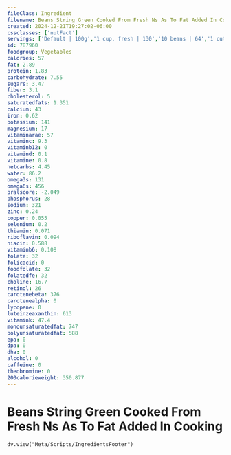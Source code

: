 ```yaml
---
fileClass: Ingredient
filename: Beans String Green Cooked From Fresh Ns As To Fat Added In Cooking
created: 2024-12-21T19:27:02-06:00
cssclasses: ['nutFact']
servings: ['Default | 100g','1 cup, fresh | 130','10 beans | 64','1 cut piece | 2']
id: 787960
foodgroup: Vegetables
calories: 57
fat: 2.89
protein: 1.83
carbohydrate: 7.55
sugars: 3.47
fiber: 3.1
cholesterol: 5
saturatedfats: 1.351
calcium: 43
iron: 0.62
potassium: 141
magnesium: 17
vitaminarae: 57
vitaminc: 9.3
vitaminb12: 0
vitamind: 0.1
vitamine: 0.8
netcarbs: 4.45
water: 86.2
omega3s: 131
omega6s: 456
pralscore: -2.049
phosphorus: 28
sodium: 321
zinc: 0.24
copper: 0.055
selenium: 0.2
thiamin: 0.071
riboflavin: 0.094
niacin: 0.588
vitaminb6: 0.108
folate: 32
folicacid: 0
foodfolate: 32
folatedfe: 32
choline: 16.7
retinol: 26
carotenebeta: 376
carotenealpha: 0
lycopene: 0
luteinzeaxanthin: 613
vitamink: 47.4
monounsaturatedfat: 747
polyunsaturatedfat: 588
epa: 0
dpa: 0
dha: 0
alcohol: 0
caffeine: 0
theobromine: 0
200calorieweight: 350.877
---
```


# Beans String Green Cooked From Fresh Ns As To Fat Added In Cooking

```dataviewjs
dv.view("Meta/Scripts/IngredientsFooter")
```